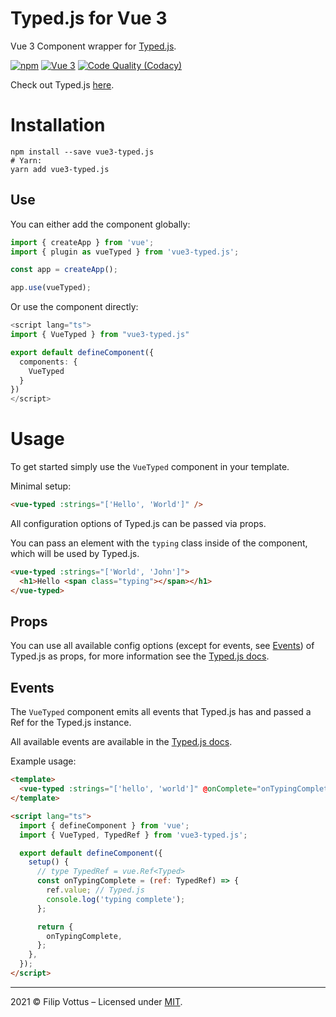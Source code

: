 # Typed.js for Vue 3

Vue 3 Component wrapper for [Typed.js](https://github.com/mattboldt/typed.js).

[![npm](https://img.shields.io/npm/dm/vue3-typed-js.svg?style=for-the-badge)](https://www.npmjs.com/package/vue-typed-js)
[![Vue 3](https://img.shields.io/badge/vue-3.x-brightgreen.svg?style=for-the-badge)](https://vuejs.org/)
[![Code Quality (Codacy)](https://img.shields.io/codacy/grade/65e97fef490a4e35853566b8932ecdb8?style=for-the-badge)](https://www.codacy.com/gh/VottusCode/vue3-typed.js/dashboard?utm_source=github.com&utm_medium=referral&utm_content=VottusCode/vue3-typed.js&utm_campaign=Badge_Grade)

Check out Typed.js [here](https://github.com/mattboldt/typed.js/).

# Installation

```
npm install --save vue3-typed.js
# Yarn:
yarn add vue3-typed.js
```

## Use <VueTyped>

You can either add the component globally:

```ts
import { createApp } from 'vue';
import { plugin as vueTyped } from 'vue3-typed.js';

const app = createApp();

app.use(vueTyped);
```

Or use the component directly:

```ts
<script lang="ts">
import { VueTyped } from "vue3-typed.js"

export default defineComponent({
  components: {
    VueTyped
  }
})
</script>
```

# Usage

To get started simply use the `VueTyped` component in your template.

Minimal setup:

```html
<vue-typed :strings="['Hello', 'World']" />
```

All configuration options of Typed.js can be passed via props.

You can pass an element with the `typing` class inside of the component, which will be used by Typed.js.

```html
<vue-typed :strings="['World', 'John']">
  <h1>Hello <span class="typing"></span></h1>
</vue-typed>
```

## Props

You can use all available config options (except for events, see [Events](#events)) of Typed.js as props, for more information see the [Typed.js docs](http://mattboldt.github.io/typed.js/docs/).

## Events

The `VueTyped` component emits all events that Typed.js has and passed a Ref for the Typed.js instance.

All available events are available in the [Typed.js docs](http://mattboldt.github.io/typed.js/docs/).

Example usage:

```html
<template>
  <vue-typed :strings="['hello', 'world']" @onComplete="onTypingComplete" />
</template>

<script lang="ts">
  import { defineComponent } from 'vue';
  import { VueTyped, TypedRef } from 'vue3-typed.js';

  export default defineComponent({
    setup() {
      // type TypedRef = vue.Ref<Typed>
      const onTypingComplete = (ref: TypedRef) => {
        ref.value; // Typed.js
        console.log('typing complete');
      };

      return {
        onTypingComplete,
      };
    },
  });
</script>
```

<hr>

2021 &copy; Filip Vottus &ndash; Licensed under [MIT](http://opensource.org/licenses/MIT).
